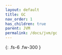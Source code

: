 ```yaml
---
layout: default
title: GC
nav_order: 1
has_children: true
parent: JVM
permalink: /docs/jvm/gc
---
```


{: .fs-6 .fw-300 }
